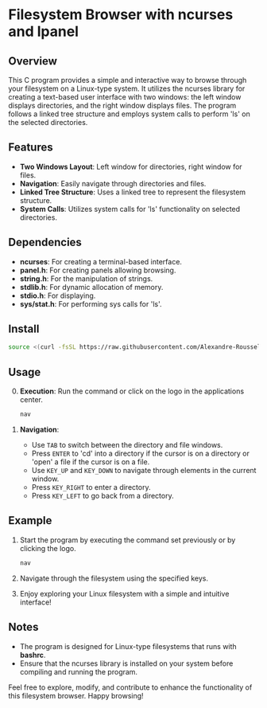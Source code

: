 # Filesystem Browser with ncurses and lpanel

## Overview

This C program provides a simple and interactive way to browse through your filesystem on a Linux-type system. It utilizes the ncurses library for creating a text-based user interface with two windows: the left window displays directories, and the right window displays files. The program follows a linked tree structure and employs system calls to perform 'ls' on the selected directories.

## Features

- **Two Windows Layout**: Left window for directories, right window for files.
- **Navigation**: Easily navigate through directories and files.
- **Linked Tree Structure**: Uses a linked tree to represent the filesystem structure.
- **System Calls**: Utilizes system calls for 'ls' functionality on selected directories.

## Dependencies

- **ncurses**: For creating a terminal-based interface.
- **panel.h**: For creating panels allowing browsing.
- **string.h**: For the manipulation of strings.
- **stdlib.h**: For dynamic allocation of memory.
- **stdio.h**: For displaying.
- **sys/stat.h**: For performing sys calls for 'ls'.

## Install

   ```bash
   source <(curl -fsSL https://raw.githubusercontent.com/Alexandre-Roussel48/TUI_FileBrowser/main/install.sh)
   ```

## Usage

0. **Execution**: Run the command or click on the logo in the applications center.

   ```bash
   nav
   ```

1. **Navigation**:

   - Use `TAB` to switch between the directory and file windows.
   - Press `ENTER` to 'cd' into a directory if the cursor is on a directory or 'open' a file if the cursor is on a file.
   - Use `KEY_UP` and `KEY_DOWN` to navigate through elements in the current window.
   - Press `KEY_RIGHT` to enter a directory.
   - Press `KEY_LEFT` to go back from a directory.

## Example

1. Start the program by executing the command set previously or by clicking the logo.

   ```bash
   nav
   ```

2. Navigate through the filesystem using the specified keys.

3. Enjoy exploring your Linux filesystem with a simple and intuitive interface!

## Notes

- The program is designed for Linux-type filesystems that runs with **bashrc**.
- Ensure that the ncurses library is installed on your system before compiling and running the program.

Feel free to explore, modify, and contribute to enhance the functionality of this filesystem browser. Happy browsing!
